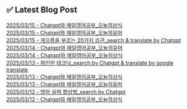 
## ✅ Latest Blog Post
 
[2025/03/15 - Chatgpt와 매일영어공부_오늘의상식](https://3hongstore.tistory.com/100) <br/>
[2025/03/15 - Chatgpt와 매일영어공부_오늘의유머](https://3hongstore.tistory.com/99) <br/>
[2025/03/15 - 게으름을 부르는 20가지 습관_search &amp; translate by Chatgpt](https://3hongstore.tistory.com/98) <br/>
[2025/03/14 - Chatgpt와 매일영어공부_오늘의유머](https://3hongstore.tistory.com/97) <br/>
[2025/03/14 - Chatgpt와 매일영어공부_오늘의상식](https://3hongstore.tistory.com/96) <br/>
[2025/03/13 - 파인만 테크닉_search by Chatgpt &amp; translate by google translate](https://3hongstore.tistory.com/95) <br/>
[2025/03/13 - Chatgpt와 매일영어공부_오늘의상식](https://3hongstore.tistory.com/94) <br/>
[2025/03/13 - Chatgpt와 매일영어공부_오늘의유머](https://3hongstore.tistory.com/93) <br/>
[2025/03/12 - 영어 실력 향상법_search by Chatgpt](https://3hongstore.tistory.com/92) <br/>
[2025/03/12 - Chatgpt와 매일영어공부_오늘의상식](https://3hongstore.tistory.com/91) <br/>
